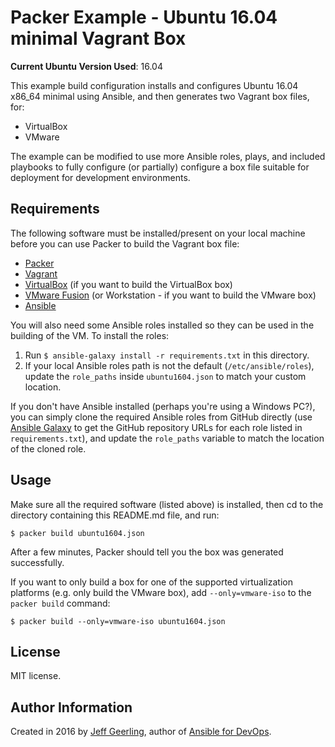 # Packer Example - Ubuntu 16.04 minimal Vagrant Box

**Current Ubuntu Version Used**: 16.04

This example build configuration installs and configures Ubuntu 16.04 x86_64 minimal using Ansible, and then generates two Vagrant box files, for:

  - VirtualBox
  - VMware

The example can be modified to use more Ansible roles, plays, and included playbooks to fully configure (or partially) configure a box file suitable for deployment for development environments.

## Requirements

The following software must be installed/present on your local machine before you can use Packer to build the Vagrant box file:

  - [Packer](http://www.packer.io/)
  - [Vagrant](http://vagrantup.com/)
  - [VirtualBox](https://www.virtualbox.org/) (if you want to build the VirtualBox box)
  - [VMware Fusion](http://www.vmware.com/products/fusion/) (or Workstation - if you want to build the VMware box)
  - [Ansible](http://docs.ansible.com/intro_installation.html)

You will also need some Ansible roles installed so they can be used in the building of the VM. To install the roles:

  1. Run `$ ansible-galaxy install -r requirements.txt` in this directory.
  2. If your local Ansible roles path is not the default (`/etc/ansible/roles`), update the `role_paths` inside `ubuntu1604.json` to match your custom location.

If you don't have Ansible installed (perhaps you're using a Windows PC?), you can simply clone the required Ansible roles from GitHub directly (use [Ansible Galaxy](https://galaxy.ansible.com/) to get the GitHub repository URLs for each role listed in `requirements.txt`), and update the `role_paths` variable to match the location of the cloned role.

## Usage

Make sure all the required software (listed above) is installed, then cd to the directory containing this README.md file, and run:

    $ packer build ubuntu1604.json

After a few minutes, Packer should tell you the box was generated successfully.

If you want to only build a box for one of the supported virtualization platforms (e.g. only build the VMware box), add `--only=vmware-iso` to the `packer build` command:

    $ packer build --only=vmware-iso ubuntu1604.json

## License

MIT license.

## Author Information

Created in 2016 by [Jeff Geerling](http://jeffgeerling.com/), author of [Ansible for DevOps](http://ansiblefordevops.com/).
